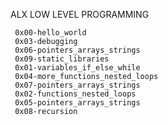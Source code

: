 ALX LOW LEVEL PROGRAMMING

     0x00-hello_world
     0x03-debugging
     0x06-pointers_arrays_strings
     0x09-static_libraries
     0x01-variables_if_else_while
     0x04-more_functions_nested_loops
     0x07-pointers_arrays_strings
     0x02-functions_nested_loops
     0x05-pointers_arrays_strings
     0x08-recursion

